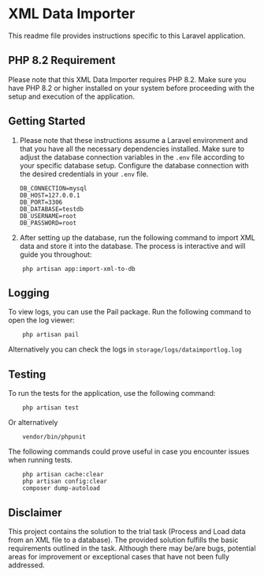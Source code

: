 # XML Data Importer

This readme file provides instructions specific to this Laravel application.

## PHP 8.2 Requirement
Please note that this XML Data Importer requires PHP 8.2. Make sure you have PHP 8.2 or higher installed on your system before proceeding with the setup and execution of the application.


## Getting Started
1. Please note that these instructions assume a Laravel environment and that you have all the necessary dependencies installed. Make sure to adjust the database connection variables in the ```.env``` file according to your specific database setup. 
Configure the database connection with the desired credentials in your ```.env``` file.
    ```
    DB_CONNECTION=mysql
    DB_HOST=127.0.0.1
    DB_PORT=3306
    DB_DATABASE=testdb
    DB_USERNAME=root
    DB_PASSWORD=root
    ```
2. After setting up the database, run the following command to import XML data and store it into the database. The process is interactive and will guide you throughout:
``` shell 
    php artisan app:import-xml-to-db
 ```
## Logging
To view logs, you can use the Pail package. Run the following command to open the log viewer:
``` shell
    php artisan pail
```
Alternatively you can check the logs in ```storage/logs/dataimportlog.log```

## Testing
To run the tests for the application, use the following command:
``` shell 
    php artisan test
```
Or alternatively
``` shell 
    vendor/bin/phpunit
```
The following commands could prove useful in case you encounter issues when running tests.
``` shell 
    php artisan cache:clear 
    php artisan config:clear
    composer dump-autoload
```

## Disclaimer

This project contains the solution to the trial task (Process and Load data from an XML file to a database). The provided solution fulfills the basic requirements outlined in the task. Although there may be/are bugs, potential areas for improvement or exceptional cases that have not been fully addressed.

